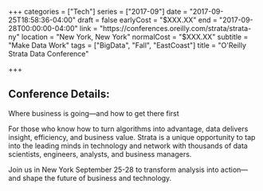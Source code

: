 +++
categories = ["Tech"]
series = ["2017-09"]
date = "2017-09-25T18:58:36-04:00"
draft = false
earlyCost = "$XXX.XX"
end = "2017-09-28T00:00:00-04:00"
link = "https://conferences.oreilly.com/strata/strata-ny"
location = "New York, New York"
normalCost = "$XXX.XX"
subtitle = "Make Data Work"
tags = ["BigData", "Fall", "EastCoast"]
title = "O'Reilly Strata Data Conference"

+++


## Conference Details: 

Where business is going—and how to get there first

For those who know how to turn algorithms into advantage, data delivers insight, efficiency, and business value. Strata is a unique opportunity to tap into the leading minds in technology and network with thousands of data scientists, engineers, analysts, and business managers.

Join us in New York September 25-28 to transform analysis into action—and shape the future of business and technology.
